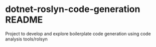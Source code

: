 # dotnet-roslyn-code-generation README

Project to develop and explore boilerplate code generation using code analysis tools/rolsyn
